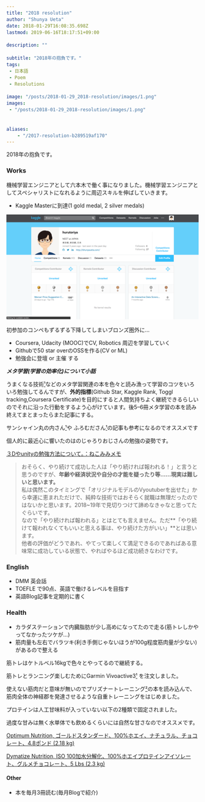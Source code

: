 ```yaml
---
title: "2018 resolution"
author: "Shunya Ueta"
date: 2018-01-29T16:08:35.698Z
lastmod: 2019-06-16T18:17:51+09:00

description: ""

subtitle: "2018年の抱負です。"
tags:
 - 日本語 
 - Poem 
 - Resolutions 

image: "/posts/2018-01-29_2018-resolution/images/1.png" 
images:
 - "/posts/2018-01-29_2018-resolution/images/1.png" 


aliases:
    - "/2017-resolution-b289519af170"
---
```


2018年の抱負です。

### **Works**

機械学習エンジニアとして六本木で働く事になりました。機械学習エンジニアとしてスペシャリストになれるように周辺スキルを伸ばしていきます。

*   Kaggle Masterに到達(1 gold medal, 2 silver medals)



![image](/posts/2018-01-29_2018-resolution/images/1.png)

初参加のコンペもずるずる下降してしまいブロンズ圏外に…

*   Coursera, Udacity (MOOC)でCV, Robotics 周辺を学習していく
*   Githubで50 star overのOSSを作る(CV or ML)
*   勉強会に登壇 or 主催 する

**_メタ学習(学習の効率化)について小話_**

うまくなる技術[¹](http://amzn.to/2DYm622)などのメタ学習関連の本を色々と読み漁って学習のコツをいろいろ勉強してるんですが、**外的指標**(Github Star, Kaggle Rank, Toggl tracking,Coursera Certificate)を目的にすると人間気持ちよく継続できるらしいのでそれに沿った行動をするよう心がけています。後5–6冊メタ学習の本を読み終えてまとまったらまた記事にする。

サンシャイン丸の内さん[¹](http://www.shiningmaru.com/entry/2017/10/28/192222)や ふろむださん[¹](http://d.hatena.ne.jp/fromdusktildawn/20080111/1200020891)の記事も参考になるのでオススメです

個人的に最近心に響いたのはのじゃろりおじさんの勉強の姿勢です。

[３Dやunityの勉強方法について。：ねこみみメモ](http://ch.nicovideo.jp/nekomimi/blomaga/ar1390007)
> おそらく、やり続けて成功した人は「やり続ければ報われる！」と言うと思うのですが、**年齢や経済状況や自分の才能を疑ったり等……現実は難しいと思います。**  
> 私は偶然このタイミングで「オリジナルモデルのVyoutuberを出せた」から幸運に恵まれただけで、純粋な技術ではおそらく就職は無理だったのではないかと思います。2018~19年で見切りつけて諦めなきゃなと思ってたぐらいです。  
> なので「やり続ければ報われる」とはとても言えません。ただ**「やり続けて報われなくてもいいと思える事は、やり続けた方がいい」**とは思います。  
> 他者の評価がどうであれ、やてって楽しくて満足できるのであればある意味常に成功している状態で、やればやるほど成功続きなわけです。

### **English**

*   DMM 英会話
*   TOEFLE で90点、英語で働けるレベルを目指す
*   英語Blog記事を定期的に書く

### Health

*   カラダステーションで内臓脂肪が少し高めになってたので走る(筋トレしかやってなかったツケが…)
*   筋肉量も左右でバラツキ(利き手側じゃないほうが100g程度筋肉量が少ない)があるので整える

筋トレはケトルベル16kgで色々とやってるので継続する。

筋トレとランニング楽しむためにGarmin Vivoactive3[¹](http://amzn.to/2nncdAI) を注文しました。

使えない筋肉だと意味が無いのでプリズナートレーニング[²](http://amzn.to/2FoCLso)の本を読み込んで、筋肉全体の神経郡を発達させるような自重トレーニングをはじめました。

プロテインは人工甘味料が入っていない以下の2種類で固定されました。

過度な甘みは無く水単体でも飲めるくらいには自然な甘さなのでオススメです。

[Optimum Nutrition, ゴールドスタンダード、100%ホエイ、ナチュラル、チョコレート、4.8ポンド (2.18 kg)](https://iherb.co/jsMZJMC)

[Dymatize Nutrition, ISO 100加水分解化、100%ホエイプロテインアイソレート、グルメチョコレート、5 Lbs (2.3 kg)](https://iherb.co/3yJVPXTA)


#### **Other**

*   本を毎月3冊読む(毎月Blogで紹介)
